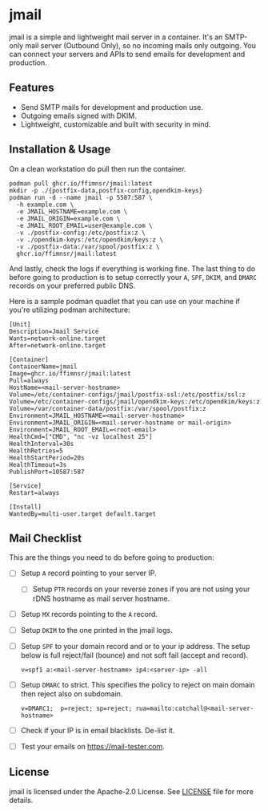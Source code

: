 # jmail

jmail is a simple and lightweight mail server in a container. It's an SMTP-only mail server (Outbound Only), so no incoming mails only outgoing. You can connect your servers and APIs to send emails for development and production.

## Features
- Send SMTP mails for development and production use.
- Outgoing emails signed with DKIM.
- Lightweight, customizable and built with security in mind.

## Installation & Usage

On a clean workstation do pull then run the container.
```
podman pull ghcr.io/ffimnsr/jmail:latest
mkdir -p ./{postfix-data,postfix-config,opendkim-keys}
podman run -d --name jmail -p 5587:587 \
  -h example.com \
  -e JMAIL_HOSTNAME=example.com \
  -e JMAIL_ORIGIN=example.com \
  -e JMAIL_ROOT_EMAIL=user@example.com \
  -v ./postfix-config:/etc/postfix:z \
  -v ./opendkim-keys:/etc/opendkim/keys:z \
  -v ./postfix-data:/var/spool/postfix:z \
  ghcr.io/ffimnsr/jmail:latest
```
And lastly, check the logs if everything is working fine.
The last thing to do before going to production is to setup correctly your `A`, `SPF`, `DKIM`, and `DMARC` records on your preferred public DNS.

Here is a sample podman quadlet that you can use on your machine if you're utilizing podman architecture:
```
[Unit]
Description=Jmail Service
Wants=network-online.target
After=network-online.target

[Container]
ContainerName=jmail
Image=ghcr.io/ffimnsr/jmail:latest
Pull=always
HostName=<mail-server-hostname>
Volume=/etc/container-configs/jmail/postfix-ssl:/etc/postfix/ssl:z
Volume=/etc/container-configs/jmail/opendkim-keys:/etc/opendkim/keys:z
Volume=/var/container-data/postfix:/var/spool/postfix:z
Environment=JMAIL_HOSTNAME=<mail-server-hostname>
Environment=JMAIL_ORIGIN=<mail-server-hostname or mail-origin>
Environment=JMAIL_ROOT_EMAIL=<root-email>
HealthCmd=["CMD", "nc -vz localhost 25"]
HealthInterval=30s
HealthRetries=5
HealthStartPeriod=20s
HealthTimeout=3s
PublishPort=10587:587

[Service]
Restart=always

[Install]
WantedBy=multi-user.target default.target
```

## Mail Checklist

This are the things you need to do before going to production:

- [ ] Setup `A` record pointing to your server IP.
  - [ ] Setup `PTR` records on your reverse zones if you are not using your rDNS hostname as mail server hostname.
- [ ] Setup `MX` records pointing to the `A` record.
- [ ] Setup `DKIM` to the one printed in the jmail logs.
- [ ] Setup `SPF` to your domain record and or to your ip address. The setup below is full reject/fail (bounce) and not soft fail (accept and record).
  ```
  v=spf1 a:<mail-server-hostname> ip4:<server-ip> -all
  ```
- [ ] Setup `DMARC` to strict. This specifies the policy to reject on main domain then reject also on subdomain.
  ```
  v=DMARC1;  p=reject; sp=reject; rua=mailto:catchall@<mail-server-hostname>
  ```
- [ ] Check if your IP is in email blacklists. De-list it.
- [ ] Test your emails on https://mail-tester.com.


## License
jmail is licensed under the Apache-2.0 License. See [LICENSE](LICENSE) file for more details.
